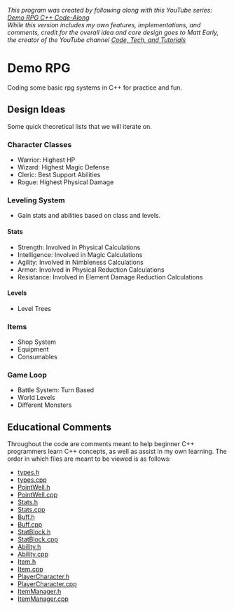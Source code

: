 *This program was created by following along with this YouTube series: [Demo RPG C++ Code-Along](https://www.youtube.com/watch?v=ssJde6l7mrM&list=PLalVdRk2RC6pqOVxRNj5Uui7FN4r-WorM)*<br>
*While this version includes my own features, implementations, and comments, credit for the overall idea and core design goes to Matt Early, the creator of the YouTube channel [Code, Tech, and Tutorials](https://www.youtube.com/@CodeTechandTutorials)*

# Demo RPG

Coding some basic rpg systems in C++ for practice and fun.

## Design Ideas

Some quick theoretical lists that we will iterate on.

### Character Classes

- Warrior: Highest HP
- Wizard: Highest Magic Defense
- Cleric: Best Support Abilities
- Rogue: Highest Physical Damage

### Leveling System

- Gain stats and abilities based on class and levels.

#### Stats

- Strength: Involved in Physical Calculations
- Intelligence: Involved in Magic Calculations
- Agility: Involved in Nimbleness Calculations
- Armor: Involved in Physical Reduction Calculations
- Resistance: Involved in Element Damage Reduction Calculations

#### Levels

- Level Trees

### Items

- Shop System
- Equipment
- Consumables

### Game Loop

- Battle System: Turn Based
- World Levels
- Different Monsters

## Educational Comments

Throughout the code are comments meant to help beginner C++ programmers learn C++ concepts, as well as assist in my own learning. The order in which files are meant to be viewed is as follows:
- [types.h](/RPGLibrary/include/RPGLibrary/types.h)
- [types.cpp](/RPGLibrary/types.cpp)
- [PointWell.h](/RPGLibrary/include/RPGLibrary/PointWell.h)
- [PointWell.cpp](/RPGLibrary/PointWell.cpp)
- [Stats.h](/RPGLibrary/include/RPGLibrary/Stats.h)
- [Stats.cpp](/RPGLibrary/Stats.cpp)
- [Buff.h](/RPGLibrary/include/RPGLibrary/Buff.h)
- [Buff.cpp](/RPGLibrary/Buff.cpp)
- [StatBlock.h](/RPGLibrary/include/RPGLibrary/StatBlock.h)
- [StatBlock.cpp](/RPGLibrary/StatBlock.cpp)
- [Ability.h](/RPGLibrary/include/RPGLibrary/Ability.h)
- [Ability.cpp](/RPGLibrary/Ability.cpp)
- [Item.h](/RPGLibrary/include/RPGLibrary/Item.h)
- [Item.cpp](/RPGLibrary/Item.cpp)
- [PlayerCharacter.h](/RPGLibrary/include/RPGLibrary/PlayerCharacter.h)
- [PlayerCharacter.cpp](/RPGLibrary/PlayerCharacter.cpp)
- [ItemManager.h](/RPGLibrary/include/RPGLibrary/ItemManager.h)
- [ItemManager.cpp](/RPGLibrary/ItemManager.cpp)